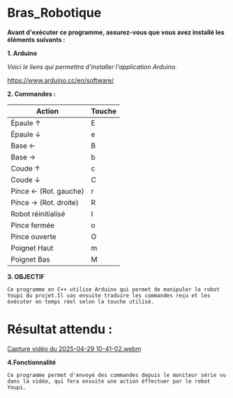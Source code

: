 # Bras_Robotique

**Avant d'exécuter ce programme, assurez-vous que vous avez installé les éléments suivants :**

**1. Arduino**

*Voici le liens qui permettra d'installer l'application Arduino.*

https://www.arduino.cc/en/software/

**2. Commandes :**

| **Action**                   | **Touche** |
|------------------------------|------------|
| Épaule ↑                      | E          |
| Épaule ↓                      | e          |
| Base ←                        | B          |
| Base →                        | b          |
| Coude ↑                       | c          |
| Coude ↓                       | C          |
| Pince ← (Rot. gauche)         | r          |
| Pince → (Rot. droite)         | R          |
| Robot réinitialisé            | I          |
| Pince fermée                  | o          |
| Pince ouverte                 | O          |
| Poignet Haut                  | m          |
| Poignet Bas                   | M          |


**3. OBJECTIF**

  ``Ce programme en C++ utilise Arduino qui permet de manipuler le robot Youpi du projet.Il vas ensuite traduire les commandes reçu et les éxécuter en temps réel selon la touche utilisé.``
   
# Résultat attendu : 

[Capture vidéo du 2025-04-29 10-41-02.webm]( https://github.com/user-attachments/assets/0f3d6606-519f-418b-b2f3-31cb6ebe32f9)


**4.Fonctionnalité**

``Ce programme permet d'envoyé des commandes depuis le moniteur série vu dans la vidéo, qui fera ensuite une action éffectuer par le robot Youpi.``
